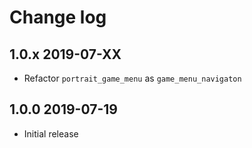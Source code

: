 # Change log

## 1.0.x 2019-07-XX
* Refactor `portrait_game_menu` as `game_menu_navigaton`

## 1.0.0 2019-07-19
* Initial release